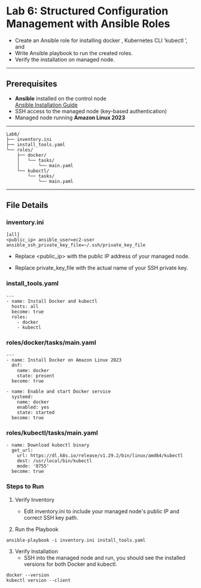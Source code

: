 # Lab 6: Structured Configuration Management with Ansible Roles
-  Create an Ansible role for installing docker , Kubernetes CLI ‘kubectl ’, and
-  Write Ansible playbook to run the created roles.
-  Verify the installation on managed node.
---

## Prerequisites
- **Ansible** installed on the control node  
  [Ansible Installation Guide](https://docs.ansible.com/ansible/latest/installation_guide/index.html)
- SSH access to the managed node (key-based authentication)
- Managed node running **Amazon Linux 2023**

---
```
Lab6/
├── inventory.ini
├── install_tools.yaml
└── roles/
    ├── docker/
    │   └── tasks/
    │       └── main.yaml
    └── kubectl/
        └── tasks/
            └── main.yaml

```
---

## File Details

### **inventory.ini**
```
[all]
<public_ip> ansible_user=ec2-user ansible_ssh_private_key_file=~/.ssh/private_key_file
```
-  Replace <public_ip> with the public IP address of your managed node.

-  Replace private_key_file with the actual name of your SSH private key.

### install_tools.yaml
```
---
- name: Install Docker and kubectl
  hosts: all
  become: true
  roles:
    - docker
    - kubectl
```
### roles/docker/tasks/main.yaml
```
---
- name: Install Docker on Amazon Linux 2023
  dnf:
    name: docker
    state: present
  become: true

- name: Enable and start Docker service
  systemd:
    name: docker
    enabled: yes
    state: started
  become: true
```
### roles/kubectl/tasks/main.yaml
```
- name: Download kubectl binary
  get_url:
    url: https://dl.k8s.io/release/v1.29.2/bin/linux/amd64/kubectl
    dest: /usr/local/bin/kubectl
    mode: '0755'
  become: true
```
### Steps to Run
1. Verify Inventory
      -  Edit inventory.ini to include your managed node's public IP and correct SSH key path.

2. Run the Playbook
```
ansible-playbook -i inventory.ini install_tools.yaml
```
3. Verify Installation
      -  SSH into the managed node and run, you should see the installed versions for both Docker and kubectl.
```
docker --version
kubectl version --client
```
